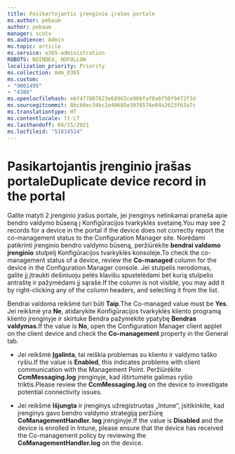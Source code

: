 ```yaml
---
title: Pasikartojantis įrenginio įrašas portale
ms.author: pebaum
author: pebaum
manager: scotv
ms.audience: Admin
ms.topic: article
ms.service: o365-administration
ROBOTS: NOINDEX, NOFOLLOW
localization_priority: Priority
ms.collection: Adm_O365
ms.custom:
- "9001495"
- "4386"
ms.openlocfilehash: e6f477807823e68965ce966faf0a6f50f9472f3d
ms.sourcegitcommit: 8bc60ec34bc1e40685e3976576e04a2623f63a7c
ms.translationtype: HT
ms.contentlocale: lt-LT
ms.lasthandoff: 04/15/2021
ms.locfileid: "51814524"
---
```

# <a name="duplicate-device-record-in-the-portal"></a><span data-ttu-id="fc0d0-102">Pasikartojantis įrenginio įrašas portale</span><span class="sxs-lookup"><span data-stu-id="fc0d0-102">Duplicate device record in the portal</span></span>

<span data-ttu-id="fc0d0-103">Galite matyti 2 įrenginio įrašus portale, jei įrenginys netinkamai praneša apie bendro valdymo būseną į Konfigūracijos tvarkyklės svetainę.</span><span class="sxs-lookup"><span data-stu-id="fc0d0-103">You may see 2 records for a device in the portal if the device does not correctly report the co-management status to the Configuration Manager site.</span></span> <span data-ttu-id="fc0d0-104">Norėdami patikrinti įrenginio bendro valdymo būseną, peržiūrėkite **bendrai valdomo įrenginio** stulpelį Konfigūracijos tvarkyklės konsolėje.</span><span class="sxs-lookup"><span data-stu-id="fc0d0-104">To check the co-management status of a device, review the **Co-managed** column for the device in the Configuration Manager console.</span></span> <span data-ttu-id="fc0d0-105">Jei stulpelis nerodomas, galite jį įtraukti dešiniuoju pelės klavišu spustelėdami bet kurią stulpelio antraštę ir pažymėdami jį sąraše.</span><span class="sxs-lookup"><span data-stu-id="fc0d0-105">If the column is not visible, you may add it by right-clicking any of the column headers, and selecting it from the list.</span></span>

<span data-ttu-id="fc0d0-106">Bendrai valdoma reikšmė turi būti **Taip**.</span><span class="sxs-lookup"><span data-stu-id="fc0d0-106">The Co-managed value must be **Yes**.</span></span> <span data-ttu-id="fc0d0-107">Jei reikšmė yra **Ne**, atidarykite Konfigūracijos tvarkyklės kliento programą kliento įrenginyje ir skirtuke Bendra pažymėkite ypatybę **Bendras valdymas**.</span><span class="sxs-lookup"><span data-stu-id="fc0d0-107">If the value is **No**, open the Configuration Manager client applet on the client device and check the **Co-management** property in the General tab.</span></span>

- <span data-ttu-id="fc0d0-108">Jei reikšmė **Įgalinta**, tai reiškia problemas su kliento ir valdymo taško ryšiu.</span><span class="sxs-lookup"><span data-stu-id="fc0d0-108">If the value is **Enabled**, this indicates problems with client communication with the Management Point.</span></span> <span data-ttu-id="fc0d0-109">Peržiūrėkite **CcmMessaging.log** įrenginyje, kad ištirtumėte galimas ryšio triktis.</span><span class="sxs-lookup"><span data-stu-id="fc0d0-109">Please review the **CcmMessaging.log** on the device to investigate potential connectivity issues.</span></span>

- <span data-ttu-id="fc0d0-110">Jei reikšmė **Išjungta** ir įrenginys užregistruotas „Intune“, įsitikinkite, kad įrenginys gavo bendro valdymo strategiją peržiūrę **CoManagementHandler. log** įrenginyje.</span><span class="sxs-lookup"><span data-stu-id="fc0d0-110">If the value is **Disabled** and the device is enrolled in Intune, please ensure that the device has received the Co-management policy by reviewing the **CoManagementHandler.log** on the device.</span></span>
